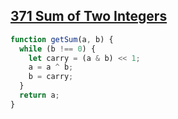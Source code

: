 ## [371 Sum of Two Integers](https://leetcode.com/problems/sum-of-two-integers/description/)

<!-- notecardId: 1745746458151 -->

```js
function getSum(a, b) {
  while (b !== 0) {
    let carry = (a & b) << 1;
    a = a ^ b;
    b = carry;
  }
  return a;
}
```
